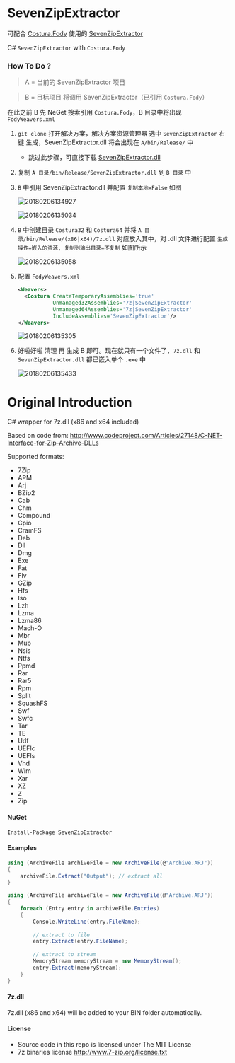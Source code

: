 # SevenZipExtractor

可配合 [Costura.Fody](https://github.com/Fody/Costura) 使用的 [SevenZipExtractor](https://github.com/adoconnection/SevenZipExtractor)

C# `SevenZipExtractor` with `Costura.Fody`

### How To Do ?

> A = 当前的 SevenZipExtractor 项目

> B = 目标项目 将调用 SevenZipExtractor（已引用 `Costura.Fody`）

在此之前 B 先 NeGet 搜索引用 `Costura.Fody`，B 目录中将出现 `FodyWeavers.xml`

1. `git clone` 打开解决方案，解决方案资源管理器 选中 `SevenZipExtractor` 右键 生成，SevenZipExtractor.dll 将会出现在 `A/bin/Release/` 中

    - 跳过此步骤，可直接下载 [SevenZipExtractor.dll](https://github.com/Zneiat/SevenZipExtractor/releases)
    
2. 复制 `A 目录/bin/Release/SevenZipExtractor.dll` 到 `B 目录` 中

3. `B` 中引用 SevenZipExtractor.dll 并配置 `复制本地=False` 如图
    
    ![20180206134927](https://user-images.githubusercontent.com/22412567/35843845-5cbe0244-0b45-11e8-8e18-f5c05b8fbce7.png)
    
    ![20180206135034](https://user-images.githubusercontent.com/22412567/35843868-917fa60e-0b45-11e8-8e89-6621c7eede6a.png)
    
4. `B` 中创建目录 `Costura32` 和 `Costura64` 并将 `A 目录/bin/Release/(x86|x64)/7z.dll` 对应放入其中，对 .dll 文件进行配置 `生成操作=嵌入的资源, 复制到输出目录=不复制` 如图所示
    
    ![20180206135058](https://user-images.githubusercontent.com/22412567/35843916-c5fbf98c-0b45-11e8-85f9-ad923df7417f.png)

5. 配置 `FodyWeavers.xml`

    ```xml
    <Weavers>
      <Costura CreateTemporaryAssemblies='true'
               Unmanaged32Assemblies='7z|SevenZipExtractor'
               Unmanaged64Assemblies='7z|SevenZipExtractor'
               IncludeAssemblies='SevenZipExtractor'/>
    </Weavers>
    ```
    
    ![20180206135305](https://user-images.githubusercontent.com/22412567/35844059-72d64040-0b46-11e8-8529-45fd526a6ec3.png)
    
6. 好啦好啦 清理 再 生成 B 即可。现在就只有一个文件了，`7z.dll` 和 `SevenZipExtractor.dll` 都已嵌入单个 `.exe` 中

    ![20180206135433](https://user-images.githubusercontent.com/22412567/35844073-85a5568e-0b46-11e8-9aa7-cb24b0c30959.png)

    
# Original Introduction
C# wrapper for 7z.dll (x86 and x64 included) 

Based on code from: http://www.codeproject.com/Articles/27148/C-NET-Interface-for-Zip-Archive-DLLs

Supported formats:
* 7Zip
* APM
* Arj
* BZip2
* Cab
* Chm
* Compound
* Cpio
* CramFS
* Deb
* Dll
* Dmg
* Exe
* Fat
* Flv
* GZip
* Hfs
* Iso
* Lzh
* Lzma
* Lzma86
* Mach-O
* Mbr
* Mub
* Nsis
* Ntfs
* Ppmd
* Rar
* Rar5
* Rpm
* Split
* SquashFS
* Swf
* Swfc
* Tar
* TE
* Udf
* UEFIc
* UEFIs
* Vhd
* Wim
* Xar
* XZ
* Z
* Zip


#### NuGet
```
Install-Package SevenZipExtractor
```

#### Examples

```cs
using (ArchiveFile archiveFile = new ArchiveFile(@"Archive.ARJ"))
{
    archiveFile.Extract("Output"); // extract all
}

```

```cs
using (ArchiveFile archiveFile = new ArchiveFile(@"Archive.ARJ"))
{
    foreach (Entry entry in archiveFile.Entries)
    {
        Console.WriteLine(entry.FileName);
        
        // extract to file
        entry.Extract(entry.FileName);
        
        // extract to stream
        MemoryStream memoryStream = new MemoryStream();
        entry.Extract(memoryStream);
    }
}

```

#### 7z.dll
7z.dll (x86 and x64) will be added to your BIN folder automatically.


#### License
- Source code in this repo is licensed under The MIT License
- 7z binaries license http://www.7-zip.org/license.txt
